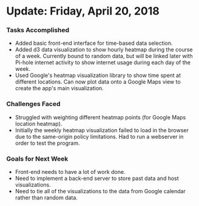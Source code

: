 # Update: Friday, April 20, 2018

### Tasks Accomplished
* Added basic front-end interface for time-based data selection.
* Added d3 data visualization to show hourly heatmap during the course of a week. Currently bound to random data, but will be linked later with Pi-hole internet activity to show internet usage during each day of the week.
* Used Google's heatmap visualization library to show time spent at different locations. Can now plot data onto a Google Maps view to create the app's main visualization.

### Challenges Faced
* Struggled with weighting different heatmap points (for Google Maps location heatmap).
* Initially the weekly heatmap visualization failed to load in the browser due to the same-origin policy limitations. Had to run a webserver in order to test the program.

### Goals for Next Week
* Front-end needs to have a lot of work done.
* Need to implement a back-end server to store past data and host visualizations.
* Need to tie all of the visualizations to the data from Google calendar rather than random data.
